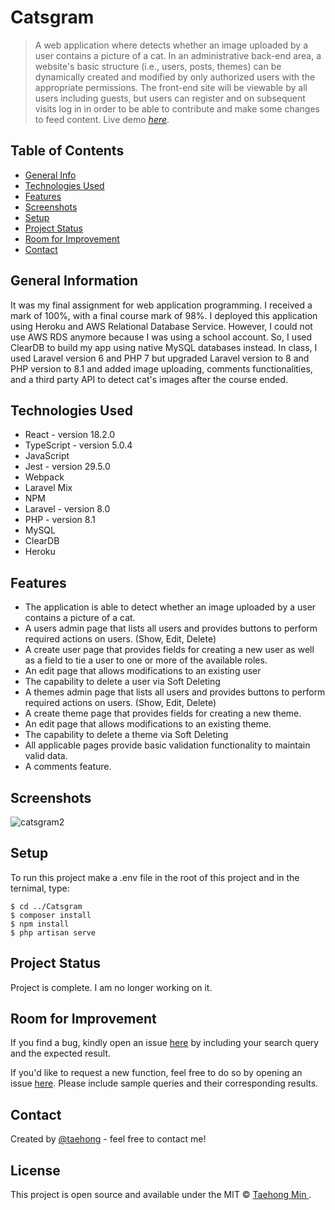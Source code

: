 # Catsgram
> A web application where detects whether an image uploaded by a user contains a picture of a cat. In an administrative back-end area, a website's basic structure (i.e., users, posts, themes) can be dynamically created and modified by only authorized users with the appropriate permissions. The front-end site will be viewable by all users including guests, but users can register and on subsequent visits log in in order to be able to contribute and make some changes to feed content.
> Live demo [_here_](https://catsgram.herokuapp.com). <!-- If you have the project hosted somewhere, include the link here. -->

## Table of Contents
* [General Info](#general-information)
* [Technologies Used](#technologies-used)
* [Features](#features)
* [Screenshots](#screenshots)
* [Setup](#setup)
* [Project Status](#project-status)
* [Room for Improvement](#room-for-improvement)
* [Contact](#contact)
<!-- * [License](#license) -->


## General Information
It was my final assignment for web application programming. I received a mark of 100%, with a final course mark of 98%.
I deployed this application using Heroku and AWS Relational Database Service. However, I could not use AWS RDS anymore because I was using a school account. So, I used ClearDB to build my app using native MySQL databases instead. In class, I used Laravel version 6 and PHP 7 but upgraded Laravel version to 8 and PHP version to 8.1 and added image uploading, comments functionalities, and a third party API to detect cat's images after the course ended.

## Technologies Used
- React - version 18.2.0
- TypeScript - version 5.0.4
- JavaScript
- Jest - version 29.5.0
- Webpack
- Laravel Mix
- NPM
- Laravel - version 8.0
- PHP - version 8.1
- MySQL
- ClearDB
- Heroku


## Features
- The application is able to detect whether an image uploaded by a user contains a picture of a cat.
- A users admin page that lists all users and provides buttons to perform required actions on users. (Show, Edit, Delete)
- A create user page that provides fields for creating a new user as well as a field to tie a user to one or more of the available roles.
- An edit page that allows modifications to an existing user
- The capability to delete a user via Soft Deleting
-	A themes admin page that lists all users and provides buttons to perform required actions on users. (Show, Edit, Delete)
-	A create theme page that provides fields for creating a new theme.
-	An edit page that allows modifications to an existing theme.
-	The capability to delete a theme via Soft Deleting
-	All applicable pages provide basic validation functionality to maintain valid data.
- A comments feature.

## Screenshots
![catsgram2](https://user-images.githubusercontent.com/71358207/236655000-34d72397-7966-45d0-9ba8-2d3f4b3401fd.gif)

## Setup
To run this project make a .env file in the root of this project and in the ternimal, type:
```
$ cd ../Catsgram
$ composer install
$ npm install
$ php artisan serve
```

## Project Status
Project is complete. I am no longer working on it.

## Room for Improvement
If you find a bug, kindly open an issue [here](https://github.com/DevTaehong/Catsgram/issues/new) by including your search query and the expected result.

If you'd like to request a new function, feel free to do so by opening an issue [here](https://github.com/DevTaehong/Catsgram/issues/new). Please include sample queries and their corresponding results.

## Contact
Created by [@taehong](https://linkedin.com/in/taehong) - feel free to contact me!

## License
This project is open source and available under the MIT © [Taehong Min ](https://github.com/DevTaehong/Catsgram/blob/master/License).

